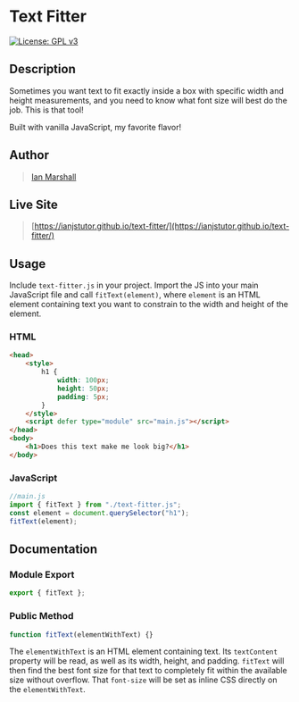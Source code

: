 # Text Fitter

[![License: GPL v3](https://img.shields.io/badge/License-GPLv3-blue.svg)](https://www.gnu.org/licenses/gpl-3.0)

## Description

Sometimes you want text to fit exactly inside a box with specific width and height measurements, and you need to know what font size will best do the job. This is that tool!

Built with vanilla JavaScript, my favorite flavor!

## Author

> [Ian Marshall](https://ianjstutor.github.io/ian-marshall/)

## Live Site

> [https://ianjstutor.github.io/text-fitter/](https://ianjstutor.github.io/text-fitter/)

## Usage

Include <code>text-fitter.js</code> in your project. Import the JS into your main JavaScript file and call <code>fitText(element)</code>, where <code>element</code> is an HTML element containing text you want to constrain to the width and height of the element.

### HTML

```html
<head>
    <style>
        h1 {
            width: 100px;
            height: 50px;
            padding: 5px;
        }
    </style>
    <script defer type="module" src="main.js"></script>
</head>
<body>
    <h1>Does this text make me look big?</h1>
</body>
```

### JavaScript

```js
//main.js
import { fitText } from "./text-fitter.js";
const element = document.querySelector("h1");
fitText(element);
```

## Documentation

### Module Export

```js
export { fitText };
```

### Public Method

```js
function fitText(elementWithText) {}
```

The <code>elementWithText</code> is an HTML element containing text. Its <code>textContent</code> property will be read, as well as its width, height, and padding. <code>fitText</code> will then find the best font size for that text to completely fit within the available size without overflow. That <code>font-size</code> will be set as inline CSS directly on the <code>elementWithText</code>.
